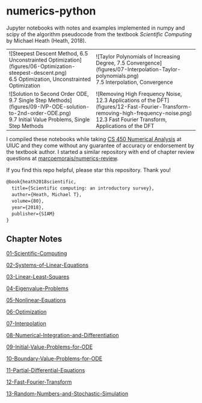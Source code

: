 # numerics-python

Jupyter notebooks with notes and examples implemented in numpy and scipy of the algorithm pseudocode from the textbook _Scientific Computing_ by Michael Heath (Heath, 2018).

<table>
<tr>
<td>
![Steepest Descent Method, 6.5 Unconstrainted Optimization](figures/06-Optimization-steepest-descent.png)
<br />6.5 Optimization, Unconstrainted Optimization
</td>
<td>
![Taylor Polynomials of Increasing Degree, 7.5 Convergence](figures/07-Interpolation-Taylor-polynomials.png)
<br />7.5 Interpolation, Convergence
</td>
</tr>
<tr>
<td>
![Solution to Second Order ODE, 9.7 Single Step Methods](figures/09-IVP-ODE-solution-to-2nd-order-ODE.png)
<br />9.7 Initial Value Problems, Single Step Methods
</td>
<td>
![Removing High Frequency Noise, 12.3 Applications of the DFT](figures/12-Fast-Fourier-Transform-removing-high-frequency-noise.png)
<br />12.3 Fast Fourier Transform, Applications of the DFT
</td>
</tr>
</table>

I compiled these notebooks while taking [CS 450 Numerical Analysis](https://cs.illinois.edu/academics/courses/cs450) at UIUC and they come without any guarantee of accuracy or endorsement by the textbook author. I started a similar repository with end of chapter review questions at [marcoemorais/numerics-review](https://github.com/marcoemorais/numerics-review).

If you find this repo helpful, please star this repository. Thank you!

```tex
@book{heath2018scientific,
  title={Scientific computing: an introductory survey},
  author={Heath, Michael T},
  volume={80},
  year={2018},
  publisher={SIAM}
}
```

## Chapter Notes

[01-Scientific-Computing](01-Scientific-Computing.ipynb)

[02-Systems-of-Linear-Equations](02-Systems-of-Linear-Equations.ipynb)

[03-Linear-Least-Squares](03-Linear-Least-Squares.ipynb)

[04-Eigenvalue-Problems](04-Eigenvalue-Problems.ipynb)

[05-Nonlinear-Equations](05-Nonlinear-Equations.ipynb)

[06-Optimization](06-Optimization.ipynb)

[07-Interpolation](07-Interpolation.ipynb)

[08-Numerical-Integration-and-Differentiation](08-Numerical-Integration-and-Differentiation.ipynb)

[09-Initial-Value-Problems-for-ODE](09-Initial-Value-Problems-for-ODE.ipynb)

[10-Boundary-Value-Problems-for-ODE](10-Boundary-Value-Problems-for-ODE.ipynb)

[11-Partial-Differential-Equations](11-Partial-Differential-Equations.ipynb)

[12-Fast-Fourier-Transform](12-Fast-Fourier-Transform.ipynb)

[13-Random-Numbers-and-Stochastic-Simulation](13-Random-Numbers-and-Stochastic-Simulation.ipynb)

